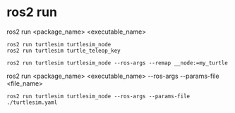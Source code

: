 # ros2 run
ros2 run <package_name> <executable_name>
```
ros2 run turtlesim turtlesim_node
ros2 run turtlesim turtle_teleop_key
```
```
ros2 run turtlesim turtlesim_node --ros-args --remap __node:=my_turtle
```
ros2 run <package_name> <executable_name> --ros-args --params-file <file_name>

```
ros2 run turtlesim turtlesim_node --ros-args --params-file ./turtlesim.yaml
```
